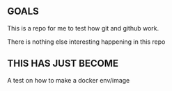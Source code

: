 ## GOALS

This is a repo for me to test how git and github work.

There is nothing else interesting happening in this repo

## THIS HAS JUST BECOME

A test on how to make a docker env/image